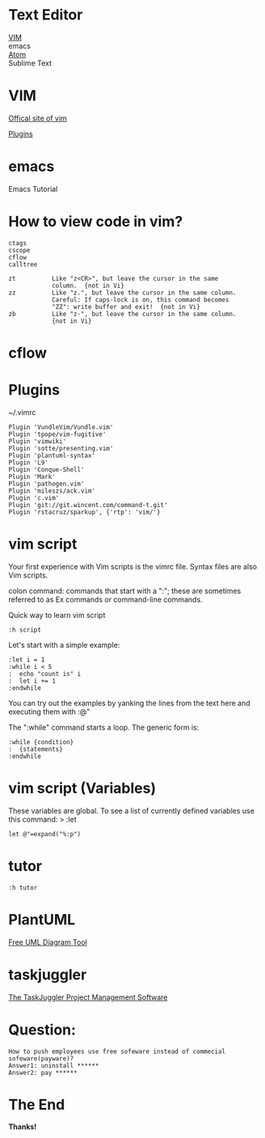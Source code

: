 # Text Editor
[VIM](http://www.vim.org)   
emacs   
[Atom](https://atom.io/)   
Sublime Text   

# VIM

[Offical site of vim](http://www.vim.org)

[Plugins](http://vim-scripts.org/)


# emacs
Emacs Tutorial

# How to view code in vim?
	ctags
	cscope
	cflow
	calltree

	zt			Like "z<CR>", but leave the cursor in the same
				column.  {not in Vi}
	zz			Like "z.", but leave the cursor in the same column.
				Careful: If caps-lock is on, this command becomes
				"ZZ": write buffer and exit!  {not in Vi}
	zb			Like "z-", but leave the cursor in the same column.
				{not in Vi}

# cflow





# Plugins
~/.vimrc

	Plugin 'VundleVim/Vundle.vim'
	Plugin 'tpope/vim-fugitive'
	Plugin 'vimwiki'
	Plugin 'sotte/presenting.vim'
	Plugin 'plantuml-syntax'
	Plugin 'L9'
	Plugin 'Conque-Shell'
	Plugin 'Mark'
	Plugin 'pathogen.vim'
	Plugin 'mileszs/ack.vim'
	Plugin 'c.vim'
	Plugin 'git://git.wincent.com/command-t.git'
	Plugin 'rstacruz/sparkup', {'rtp': 'vim/'}

# vim script 
Your first experience with Vim scripts is the vimrc file.
Syntax files are also Vim scripts.

colon command: commands that start with a ":"; these are sometimes referred to as Ex commands or command-line commands.

Quick way to learn vim script

	:h script


Let's start with a simple example: 

	:let i = 1
	:while i < 5
	:  echo "count is" i
	:  let i += 1
	:endwhile
You can try out the examples by yanking the lines from the text here
and executing them with :@"


The ":while" command starts a loop.  The generic form is: 

	:while {condition}
	:  {statements}
	:endwhile


# vim script (Variables)

   These variables are global.  To see a list of currently defined variables
use this command: >
	:let

	let @"=expand("%:p")


# tutor 
	:h tutor

# PlantUML

[Free UML Diagram Tool](http://plantuml.com/)

# taskjuggler
[The TaskJuggler Project Management Software](http://www.taskjuggler.org/)

# Question:

	How to push employees use free sofeware instead of commecial sofeware(payware)?
	Answer1: uninstall ******
	Answer2: pay ******

# The End


**Thanks!**

